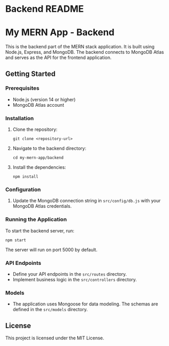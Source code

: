 # Backend README

# My MERN App - Backend

This is the backend part of the MERN stack application. It is built using Node.js, Express, and MongoDB. The backend connects to MongoDB Atlas and serves as the API for the frontend application.

## Getting Started

### Prerequisites

- Node.js (version 14 or higher)
- MongoDB Atlas account

### Installation

1. Clone the repository:
   ```
   git clone <repository-url>
   ```

2. Navigate to the backend directory:
   ```
   cd my-mern-app/backend
   ```

3. Install the dependencies:
   ```
   npm install
   ```

### Configuration

1. Update the MongoDB connection string in `src/config/db.js` with your MongoDB Atlas credentials.

### Running the Application

To start the backend server, run:
```
npm start
```

The server will run on port 5000 by default.

### API Endpoints

- Define your API endpoints in the `src/routes` directory.
- Implement business logic in the `src/controllers` directory.

### Models

- The application uses Mongoose for data modeling. The schemas are defined in the `src/models` directory.

## License

This project is licensed under the MIT License.